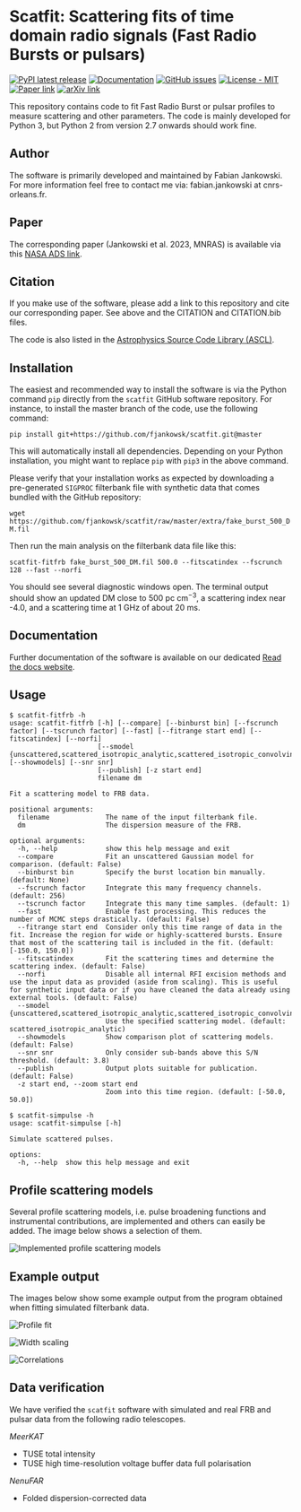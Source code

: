 # Scatfit: Scattering fits of time domain radio signals (Fast Radio Bursts or pulsars) #

[![PyPI latest release](https://img.shields.io/pypi/v/scatfit.svg)](https://pypi.org/project/scatfit/)
[![Documentation](https://readthedocs.org/projects/scatfit/badge/?version=latest)](https://scatfit.readthedocs.io/en/latest/)
[![GitHub issues](https://img.shields.io/badge/issue_tracking-GitHub-blue.svg)](https://github.com/fjankowsk/scatfit/issues/)
[![License - MIT](https://img.shields.io/pypi/l/scatfit.svg)](https://github.com/fjankowsk/scatfit/blob/master/LICENSE)
[![Paper link](https://img.shields.io/badge/paper-10.1093/mnras/stad2041-blue.svg)](https://doi.org/10.1093/mnras/stad2041)
[![arXiv link](https://img.shields.io/badge/arXiv-2302.10107-blue.svg)](https://arxiv.org/abs/2302.10107)

This repository contains code to fit Fast Radio Burst or pulsar profiles to measure scattering and other parameters. The code is mainly developed for Python 3, but Python 2 from version 2.7 onwards should work fine.

## Author ##

The software is primarily developed and maintained by Fabian Jankowski. For more information feel free to contact me via: fabian.jankowski at cnrs-orleans.fr.

## Paper ##

The corresponding paper (Jankowski et al. 2023, MNRAS) is available via this [NASA ADS link](https://ui.adsabs.harvard.edu/abs/2023MNRAS.524.4275J/abstract).

## Citation ##

If you make use of the software, please add a link to this repository and cite our corresponding paper. See above and the CITATION and CITATION.bib files.

The code is also listed in the [Astrophysics Source Code Library (ASCL)](https://ascl.net/code/v/3366).

## Installation ##

The easiest and recommended way to install the software is via the Python command `pip` directly from the `scatfit` GitHub software repository. For instance, to install the master branch of the code, use the following command:

`pip install git+https://github.com/fjankowsk/scatfit.git@master`

This will automatically install all dependencies. Depending on your Python installation, you might want to replace `pip` with `pip3` in the above command.

Please verify that your installation works as expected by downloading a pre-generated `SIGPROC` filterbank file with synthetic data that comes bundled with the GitHub repository:

`wget https://github.com/fjankowsk/scatfit/raw/master/extra/fake_burst_500_DM.fil`

Then run the main analysis on the filterbank data file like this:

`scatfit-fitfrb fake_burst_500_DM.fil 500.0 --fitscatindex --fscrunch 128 --fast --norfi`

You should see several diagnostic windows open. The terminal output should show an updated DM close to 500 pc cm$^{-3}$, a scattering index near -4.0, and a scattering time at 1 GHz of about 20 ms.

## Documentation ##

Further documentation of the software is available on our dedicated [Read the docs website](https://scatfit.readthedocs.io/en/latest/).

## Usage ##

```console
$ scatfit-fitfrb -h
usage: scatfit-fitfrb [-h] [--compare] [--binburst bin] [--fscrunch factor] [--tscrunch factor] [--fast] [--fitrange start end] [--fitscatindex] [--norfi]
                      [--smodel {unscattered,scattered_isotropic_analytic,scattered_isotropic_convolving,scattered_isotropic_bandintegrated,scattered_isotropic_afb_instrumental,scattered_isotropic_dfb_instrumental}] [--showmodels] [--snr snr]
                      [--publish] [-z start end]
                      filename dm

Fit a scattering model to FRB data.

positional arguments:
  filename              The name of the input filterbank file.
  dm                    The dispersion measure of the FRB.

optional arguments:
  -h, --help            show this help message and exit
  --compare             Fit an unscattered Gaussian model for comparison. (default: False)
  --binburst bin        Specify the burst location bin manually. (default: None)
  --fscrunch factor     Integrate this many frequency channels. (default: 256)
  --tscrunch factor     Integrate this many time samples. (default: 1)
  --fast                Enable fast processing. This reduces the number of MCMC steps drastically. (default: False)
  --fitrange start end  Consider only this time range of data in the fit. Increase the region for wide or highly-scattered bursts. Ensure that most of the scattering tail is included in the fit. (default: [-150.0, 150.0])
  --fitscatindex        Fit the scattering times and determine the scattering index. (default: False)
  --norfi               Disable all internal RFI excision methods and use the input data as provided (aside from scaling). This is useful for synthetic input data or if you have cleaned the data already using external tools. (default: False)
  --smodel {unscattered,scattered_isotropic_analytic,scattered_isotropic_convolving,scattered_isotropic_bandintegrated,scattered_isotropic_afb_instrumental,scattered_isotropic_dfb_instrumental}
                        Use the specified scattering model. (default: scattered_isotropic_analytic)
  --showmodels          Show comparison plot of scattering models. (default: False)
  --snr snr             Only consider sub-bands above this S/N threshold. (default: 3.8)
  --publish             Output plots suitable for publication. (default: False)
  -z start end, --zoom start end
                        Zoom into this time region. (default: [-50.0, 50.0])
```

```console
$ scatfit-simpulse -h
usage: scatfit-simpulse [-h]

Simulate scattered pulses.

options:
  -h, --help  show this help message and exit
```

## Profile scattering models ##

Several profile scattering models, i.e. pulse broadening functions and instrumental contributions, are implemented and others can easily be added. The image below shows a selection of them.

![Implemented profile scattering models](https://github.com/fjankowsk/scatfit/raw/master/docs/profile_models.png "Implemented profile scattering models")

## Example output ##

The images below show some example output from the program obtained when fitting simulated filterbank data.

![Profile fit](https://github.com/fjankowsk/scatfit/raw/master/docs/profile_fit.png "Profile fit")

![Width scaling](https://github.com/fjankowsk/scatfit/raw/master/docs/width_scaling.png "Width scaling")

![Correlations](https://github.com/fjankowsk/scatfit/raw/master/docs/corner.png "Correlations")

## Data verification ##

We have verified the `scatfit` software with simulated and real FRB and pulsar data from the following radio telescopes.

*MeerKAT*

* TUSE total intensity
* TUSE high time-resolution voltage buffer data full polarisation

*NenuFAR*

* Folded dispersion-corrected data

